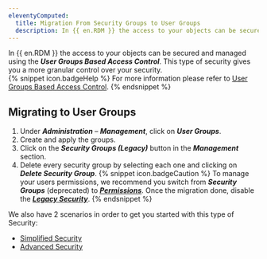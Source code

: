 ```yaml
---
eleventyComputed:
  title: Migration From Security Groups to User Groups
  description: In {{ en.RDM }} the access to your objects can be secured and managed using the User Groups Based Access Control
---
```

In {{ en.RDM }} the access to your objects can be secured and managed using the ***User Groups Based Access Control***. This type of security gives you a more granular control over your security.  
{% snippet icon.badgeHelp %}
For more information please refer to [User Groups Based Access Control](https://helprdm.devolutions.net/securitysystem.htm).
{% endsnippet %}  

## Migrating to User Groups
1. Under ***Administration*** – ***Management***, click on ***User Groups***.
1. Create and apply the groups.
1. Click on the ***Security Groups (Legacy)*** button in the ***Management*** section.
1. Delete every security group by selecting each one and clicking on ***Delete Security Group***.
{% snippet icon.badgeCaution %}
To manage your users permissions, we recommend you switch from ***Security Groups*** (deprecated) to [***Permissions***](https://helprdm.devolutions.net/securitysystem_permissions.html). Once the migration done, disable the [***Legacy Security***](/kb/remote-desktop-manager/how-to-articles/migrate-legacy-security-permissions/).
{% endsnippet %}  

We also have 2 scenarios in order to get you started with this type of Security:  

* [Simplified Security](https://helprdm.devolutions.net/rolebasedsecuritysystem_simplifiedsecurity.htm)  
* [Advanced Security](https://helprdm.devolutions.net/rolebasedsecuritysystem_advancedsecurity.htm)  
